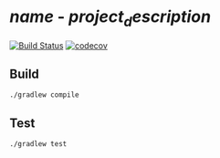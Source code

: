 # $name$ - $project_description$

[![Build Status](https://travis-ci.org/$username$/$name$.svg?branch=master)](https://travis-ci.org/$username$/$name$)
[![codecov](https://codecov.io/gh/$username$/$name$/branch/master/graph/badge.svg)](https://codecov.io/gh/$username$/$name$)

## Build
```shell-script
./gradlew compile
```

## Test
```shell-script
./gradlew test
```
